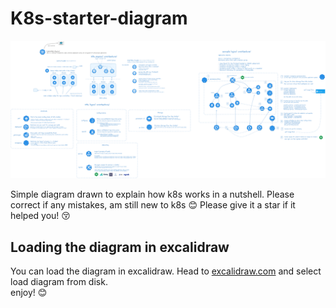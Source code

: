 # K8s-starter-diagram

![image](./img.png)

Simple diagram drawn to explain how k8s works in a nutshell. Please correct if any mistakes, am still new to k8s :blush: Please give it a star if it helped you! :kissing_closed_eyes:

## Loading the diagram in excalidraw
You can load the diagram in excalidraw. Head to [excalidraw.com](https://www.excalidraw.com) and select load diagram from disk.
<br/>
enjoy! :blush:

